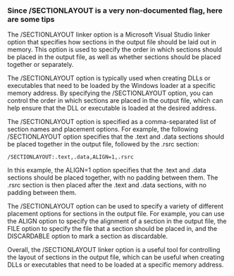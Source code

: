### Since /SECTIONLAYOUT is a very non-documented flag, here are some tips

The /SECTIONLAYOUT linker option is a Microsoft Visual Studio linker option that specifies how sections in the output file should be laid out in memory. This option is used to specify the order in which sections should be placed in the output file, as well as whether sections should be placed together or separately.

The /SECTIONLAYOUT option is typically used when creating DLLs or executables that need to be loaded by the Windows loader at a specific memory address. By specifying the /SECTIONLAYOUT option, you can control the order in which sections are placed in the output file, which can help ensure that the DLL or executable is loaded at the desired address.

The /SECTIONLAYOUT option is specified as a comma-separated list of section names and placement options. For example, the following /SECTIONLAYOUT option specifies that the .text and .data sections should be placed together in the output file, followed by the .rsrc section:

```
/SECTIONLAYOUT:.text,.data,ALIGN=1,.rsrc
```
In this example, the ALIGN=1 option specifies that the .text and .data sections should be placed together, with no padding between them. The .rsrc section is then placed after the .text and .data sections, with no padding between them.

The /SECTIONLAYOUT option can be used to specify a variety of different placement options for sections in the output file. For example, you can use the ALIGN option to specify the alignment of a section in the output file, the FILE option to specify the file that a section should be placed in, and the DISCARDABLE option to mark a section as discardable.

Overall, the /SECTIONLAYOUT linker option is a useful tool for controlling the layout of sections in the output file, which can be useful when creating DLLs or executables that need to be loaded at a specific memory address.
